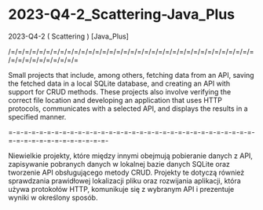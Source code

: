 # 2023-Q4-2_Scattering-Java_Plus
2023-Q4-2 ( Scattering ) [Java_Plus]

/=/=/=/=/=/=/=/=/=/=/=/=/=/=/=/=/=/=/=/=/=/=/=/=/=/=/=/=/=/=/=/=/=/=/=/=/=/=/=/=/=/=/=/=/=

Small projects that include, among others, fetching data from an API, saving the fetched data in a local SQLite database, and creating an API with support for CRUD methods. These projects also involve verifying the correct file location and developing an application that uses HTTP protocols, communicates with a selected API, and displays the results in a specified manner.

=-=-=-=-=-=-=-=-=-=-=-=-=-=-=-=-=-=-=-=-=-=-=-=-=-=-=-=-=-=-=-=-=-=-=-=-=-=-=-=-=-=-=-=-=-

Niewielkie projekty, które między innymi obejmują pobieranie danych z API, zapisywanie pobranych danych w lokalnej bazie danych SQLite oraz tworzenie API obsługującego metody CRUD. Projekty te dotyczą również sprawdzania prawidłowej lokalizacji pliku oraz rozwijania aplikacji, która używa protokołów HTTP, komunikuje się z wybranym API i prezentuje wyniki w określony sposób.
